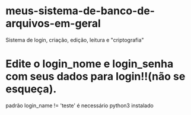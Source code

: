 # meus-sistema-de-banco-de-arquivos-em-geral
Sistema de login, criação, edição, leitura e "criptografia"
# Edite o login_nome e login_senha com seus dados para login!!(não se esqueça).
  padrão  login_name != 'teste'
é necessário python3 instalado
